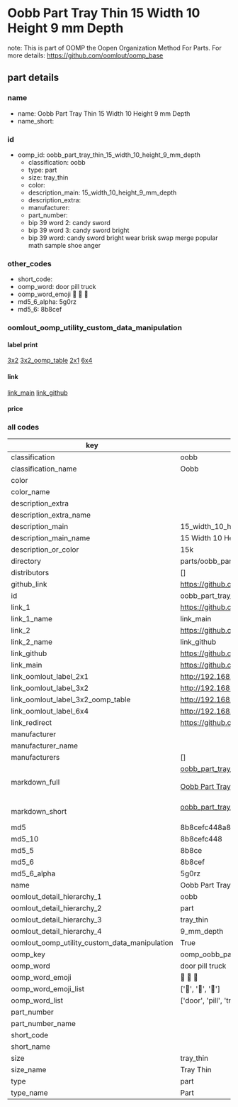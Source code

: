 # Oobb Part Tray Thin 15 Width 10 Height 9 mm Depth  

note: This is part of OOMP the Oopen Organization Method For Parts. For more details: https://github.com/oomlout/oomp_base

##  part details
  







### name
* name: Oobb Part Tray Thin 15 Width 10 Height 9 mm Depth
* name_short: 
### id
* oomp_id: oobb_part_tray_thin_15_width_10_height_9_mm_depth
  * classification: oobb
  * type: part
  * size: tray_thin
  * color: 
  * description_main: 15_width_10_height_9_mm_depth
  * description_extra: 
  * manufacturer: 
  * part_number: 
  * bip 39 word 2: candy sword
  * bip 39 word 3: candy sword bright
  * bip 39 word: candy sword bright wear brisk swap merge popular math sample shoe anger

### other_codes
* short_code: 
* oomp_word: door pill truck
* oomp_word_emoji :door: :pill: :truck:
* md5_6_alpha: 5g0rz
* md5_6: 8b8cef






### oomlout_oomp_utility_custom_data_manipulation
#### label print
[3x2](http://192.168.1.245:1112/?label=oomp%205g0rz)
[3x2_oomp_table](http://192.168.1.108:1112/?label=oomp%205g0rz)
[2x1](http://192.168.1.242:1112/?label=oomp%205g0rz)
[6x4](http://192.168.1.55:1112/?label=oomp%205g0rz)    

#### link

[link_main](https://github.com/oomlout/oomlout_oomp_version_1_messy/tree/main/parts/oobb_part_tray_thin_15_width_10_height_9_mm_depth) [link_github](https://github.com/oomlout/oomlout_oomp_version_1_messy/tree/main/parts/oobb_part_tray_thin_15_width_10_height_9_mm_depth)                             

#### price







### all codes 
| key | value |  
| --- | --- |  
| classification | oobb |  
| classification_name | Oobb |  
| color |  |  
| color_name |  |  
| description_extra |  |  
| description_extra_name |  |  
| description_main | 15_width_10_height_9_mm_depth |  
| description_main_name | 15 Width 10 Height 9 mm Depth |  
| description_or_color | 15k |  
| directory | parts/oobb_part_tray_thin_15_width_10_height_9_mm_depth |  
| distributors | [] |  
| github_link | https://github.com/oomlout/oomlout_oomp_part_src/tree/main/parts/oobb_part_tray_thin_15_width_10_height_9_mm_depth |  
| id | oobb_part_tray_thin_15_width_10_height_9_mm_depth |  
| link_1 | https://github.com/oomlout/oomlout_oomp_version_1_messy/tree/main/parts/oobb_part_tray_thin_15_width_10_height_9_mm_depth |  
| link_1_name | link_main |  
| link_2 | https://github.com/oomlout/oomlout_oomp_version_1_messy/tree/main/parts/oobb_part_tray_thin_15_width_10_height_9_mm_depth |  
| link_2_name | link_github |  
| link_github | https://github.com/oomlout/oomlout_oomp_version_1_messy/tree/main/parts/oobb_part_tray_thin_15_width_10_height_9_mm_depth |  
| link_main | https://github.com/oomlout/oomlout_oomp_version_1_messy/tree/main/parts/oobb_part_tray_thin_15_width_10_height_9_mm_depth |  
| link_oomlout_label_2x1 | http://192.168.1.242:1112/?label=oomp%205g0rz |  
| link_oomlout_label_3x2 | http://192.168.1.245:1112/?label=oomp%205g0rz |  
| link_oomlout_label_3x2_oomp_table | http://192.168.1.108:1112/?label=oomp%205g0rz |  
| link_oomlout_label_6x4 | http://192.168.1.55:1112/?label=oomp%205g0rz |  
| link_redirect | https://github.com/oomlout/oomlout_oomp_version_1_messy/tree/main/parts/oobb_part_tray_thin_15_width_10_height_9_mm_depth |  
| manufacturer |  |  
| manufacturer_name |  |  
| manufacturers | [] |  
| markdown_full | [oobb_part_tray_thin_15_width_10_height_9_mm_depth](none)<br>[](none)<br>[Oobb Part Tray Thin 15 Width 10 Height 9 Mm Depth](none)<br><br> |  
| markdown_short | [oobb_part_tray_thin_15_width_10_height_9_mm_depth](none)<br><br> |  
| md5 | 8b8cefc448a8316f6d0e2f863837110a |  
| md5_10 | 8b8cefc448 |  
| md5_5 | 8b8ce |  
| md5_6 | 8b8cef |  
| md5_6_alpha | 5g0rz |  
| name | Oobb Part Tray Thin 15 Width 10 Height 9 mm Depth |  
| oomlout_detail_hierarchy_1 | oobb |  
| oomlout_detail_hierarchy_2 | part |  
| oomlout_detail_hierarchy_3 | tray_thin |  
| oomlout_detail_hierarchy_4 | 9_mm_depth |  
| oomlout_oomp_utility_custom_data_manipulation | True |  
| oomp_key | oomp_oobb_part_tray_thin_15_width_10_height_9_mm_depth |  
| oomp_word | door pill truck |  
| oomp_word_emoji | :door: :pill: :truck: |  
| oomp_word_emoji_list | [':door:', ':pill:', ':truck:'] |  
| oomp_word_list | ['door', 'pill', 'truck'] |  
| part_number |  |  
| part_number_name |  |  
| short_code |  |  
| short_name |  |  
| size | tray_thin |  
| size_name | Tray Thin |  
| type | part |  
| type_name | Part |  
